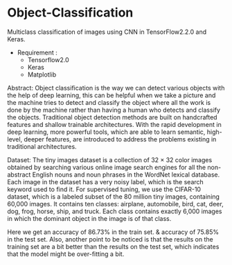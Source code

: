 # Object-Classification
Multiclass classification of images using CNN in TensorFlow2.2.0 and Keras.

* Requirement :
  *  Tensorflow2.0
  *  Keras
  *  Matplotlib

Abstract:
Object classification is the way we can detect various objects with the help of deep learning, this can be helpful when we take a picture and the machine tries to detect and classify the object where all the work is done by the machine rather than having a human who detects and classify the objects. Traditional object detection methods are built on handcrafted features and shallow trainable architectures. With the rapid development in deep learning, more powerful tools, which are able to learn semantic, high-level, deeper features, are introduced to address the problems existing in traditional architectures. 


Dataset:
The tiny images dataset is a collection of 32 × 32 color images obtained by searching various online image search engines for all the non-abstract English nouns and noun phrases in the WordNet lexical database. Each image in the dataset has a very noisy label, which is the search keyword used to find it. For supervised tuning, we use the CIFAR-10 dataset, which is a labeled subset of the 80 million tiny images, containing 60,000 images. It contains ten classes: airplane, automobile, bird, cat, deer, dog, frog, horse, ship, and truck. Each class contains exactly 6,000 images in which the dominant object in the image is of that class.


Here we get an accuracy of 86.73% in the train set.
& accuracy of 75.85% in the test set.
Also, another point to be noticed is that the results on the training set are a bit better than the results on the test set, which indicates that the model might be over-fitting a bit.
